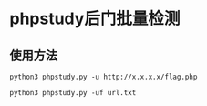 # phpstudy后门批量检测
## 使用方法
```
python3 phpstudy.py -u http://x.x.x.x/flag.php

python3 phpstudy.py -uf url.txt

```
